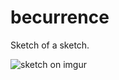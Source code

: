 # becurrence
Sketch of a sketch.

![sketch on imgur](http://i.imgur.com/T1AM51G.jpg "A series broswer")

